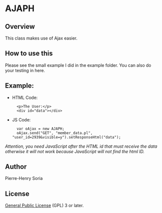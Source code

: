 # AJAPH

## Overview

This class makes use of Ajax easier.

## How to use this

Please see the small example I did in the example folder.
You can also do your testing in here.

## Example:

* HTML Code:

        <p>The User:</p>
        <div id="data"></div>

* JS Code:

        var oAjax = new AJAPH;
        oAjax.send("GET", "member_data.pl", "user_id=2939&visible=y").setResponseHtml("data");

_Attention, you need JavaScript after the HTML id that must receive the data otherwise it will not work because JavaScript will not find the html ID._

## Author

Pierre-Henry Soria

## License

[General Public License](http://www.gnu.org/copyleft/gpl.html) (GPL) 3 or later.
